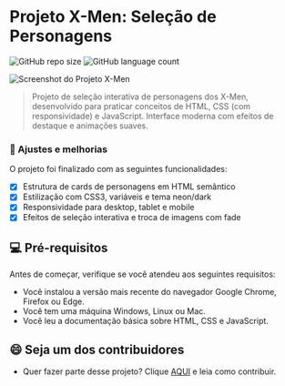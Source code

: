 # Projeto X-Men: Seleção de Personagens

![GitHub repo size](https://img.shields.io/github/repo-size/Kelvin1337/X-MEN?style=for-the-badge)
![GitHub language count](https://img.shields.io/github/languages/count/Kelvin1337/X-MEN?style=for-the-badge)

<img src="./imagens/screenshot.png" alt="Screenshot do Projeto X-Men">

> Projeto de seleção interativa de personagens dos X-Men, desenvolvido para praticar conceitos de HTML, CSS (com responsividade) e JavaScript. Interface moderna com efeitos de destaque e animações suaves.

### 🔄 Ajustes e melhorias

O projeto foi finalizado com as seguintes funcionalidades:

- [x] Estrutura de cards de personagens em HTML semântico
- [x] Estilização com CSS3, variáveis e tema neon/dark
- [x] Responsividade para desktop, tablet e mobile
- [x] Efeitos de seleção interativa e troca de imagens com fade

## 💻 Pré-requisitos

Antes de começar, verifique se você atendeu aos seguintes requisitos:

- Você instalou a versão mais recente do navegador Google Chrome, Firefox ou Edge.
- Você tem uma máquina Windows, Linux ou Mac.
- Você leu a documentação básica sobre HTML, CSS e JavaScript.

## 😄 Seja um dos contribuidores
- Quer fazer parte desse projeto? Clique [AQUI](CONTRIBUTING.md) e leia como contribuir.
